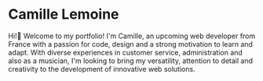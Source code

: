 # Camille Lemoine
Hi!👋 Welcome to my portfolio! I'm Camille, an upcoming web developer from France with a passion for code, design and a strong motivation to learn and adapt. With diverse experiences in customer service, administration and also as a musician, I'm looking to bring my versatility, attention to detail and creativity to the development of innovative web solutions.  

<!--
**CamilleLem/CamilleLem** is a ✨ _special_ ✨ repository because its `README.md` (this file) appears on your GitHub profile.

Here are some ideas to get you started:

- 🔭 I’m currently working on ...
- 🌱 I’m currently learning ...
- 👯 I’m looking to collaborate on ...
- 🤔 I’m looking for help with ...
- 💬 Ask me about ...
- 📫 How to reach me: ...
- 😄 Pronouns: ...
- ⚡ Fun fact: ...
-->
